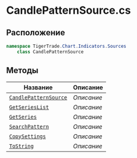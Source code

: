 
# CandlePatternSource.cs
## Расположение
```csharp
namespace TigerTrade.Chart.Indicators.Sources  
    class CandlePatternSource
```

## Методы
| Название | Описание |
| --- | --- |
| [`CandlePatternSource`](./Методы/CandlePatternSource.md) | *Описание* |
| [`GetSeriesList`](./Методы/GetSeriesList.md) | *Описание* |
| [`GetSeries`](./Методы/GetSeries.md) | *Описание* |
| [`SearchPattern`](./Методы/SearchPattern.md) | *Описание* |
| [`CopySettings`](./Методы/CopySettings.md) | *Описание* |
| [`ToString`](./Методы/ToString.md) | *Описание* |
